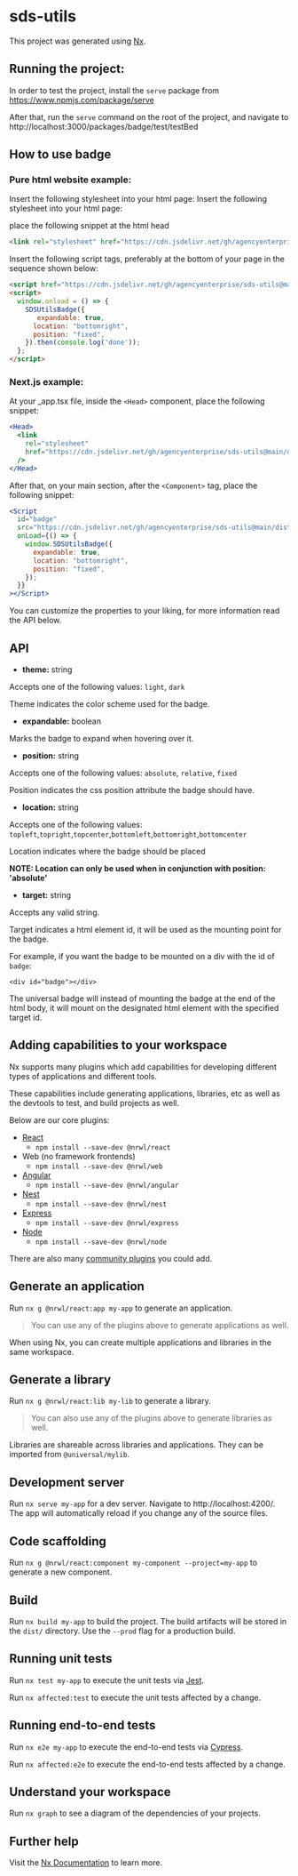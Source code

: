 

# sds-utils

This project was generated using [Nx](https://nx.dev).

## Running the project:

In order to test the project, install the `serve` package from https://www.npmjs.com/package/serve

After that, run the `serve` command on the root of the project, and navigate to http://localhost:3000/packages/badge/test/testBed

## How to use badge

### Pure html website example:

Insert the following stylesheet into your html page:
Insert the following stylesheet into your html page:

place the following snippet at the html head
``` html
<link rel="stylesheet" href="https://cdn.jsdelivr.net/gh/agencyenterprise/sds-utils@main/dist/packages/badge/src/lib/badge.css"></link>`
```

Insert the following script tags, preferably at the bottom of your page in the sequence shown below:

``` html
<script href="https://cdn.jsdelivr.net/gh/agencyenterprise/sds-utils@main/dist/packages/badge/src/lib/badge.js"></script>`
<script>
  window.onload = () => {
    SDSUtilsBadge({
       expandable: true,
      location: "bottomright",
      position: "fixed",
    }).then(console.log('done'));
  };
</script>
```

### Next.js example:

At your _app.tsx file, inside the `<Head>` component, place the following snippet:

``` jsx
<Head>
  <link
    rel="stylesheet"
    href="https://cdn.jsdelivr.net/gh/agencyenterprise/sds-utils@main/dist/packages/badge/src/lib/badge.css"
  />
</Head>
```

After that, on your main section, after the `<Component>` tag, place the following snippet:

``` jsx
<Script
  id="badge"
  src="https://cdn.jsdelivr.net/gh/agencyenterprise/sds-utils@main/dist/packages/badge/src/lib/badge.js"
  onLoad={() => {
    window.SDSUtilsBadge({
      expandable: true,
      location: "bottomright",
      position: "fixed",
    });
  }}
></Script>
```

You can customize the properties to your liking, for more information read the API below.

## API

* **theme:** string

Accepts one of the following values: `light`, `dark`

Theme indicates the color scheme used for the badge.

* **expandable:** boolean

Marks the badge to expand when hovering over it.

* **position:** string

Accepts one of the following values: `absolute`, `relative`, `fixed`

Position indicates the css position attribute the badge should have.

* **location:** string

Accepts one of the following values: `topleft`,`topright`,`topcenter`,`bottomleft`,`bottomright`,`bottomcenter`

Location indicates where the badge should be placed

**NOTE: Location can only be used when in conjunction with position: 'absolute'**

* **target:** string

Accepts any valid string.

Target indicates a html element id, it will be used as the mounting point for the badge.

For example, if you want the badge to be mounted on a div with the id of `badge`:

`<div id="badge"></div>`

The universal badge will instead of mounting the badge at the end of the html body, it will 
mount on the designated html element with the specified target id.

## Adding capabilities to your workspace

Nx supports many plugins which add capabilities for developing different types of applications and different tools.

These capabilities include generating applications, libraries, etc as well as the devtools to test, and build projects as well.

Below are our core plugins:

- [React](https://reactjs.org)
  - `npm install --save-dev @nrwl/react`
- Web (no framework frontends)
  - `npm install --save-dev @nrwl/web`
- [Angular](https://angular.io)
  - `npm install --save-dev @nrwl/angular`
- [Nest](https://nestjs.com)
  - `npm install --save-dev @nrwl/nest`
- [Express](https://expressjs.com)
  - `npm install --save-dev @nrwl/express`
- [Node](https://nodejs.org)
  - `npm install --save-dev @nrwl/node`

There are also many [community plugins](https://nx.dev/community) you could add.

## Generate an application

Run `nx g @nrwl/react:app my-app` to generate an application.

> You can use any of the plugins above to generate applications as well.

When using Nx, you can create multiple applications and libraries in the same workspace.

## Generate a library

Run `nx g @nrwl/react:lib my-lib` to generate a library.

> You can also use any of the plugins above to generate libraries as well.

Libraries are shareable across libraries and applications. They can be imported from `@universal/mylib`.

## Development server

Run `nx serve my-app` for a dev server. Navigate to http://localhost:4200/. The app will automatically reload if you change any of the source files.

## Code scaffolding

Run `nx g @nrwl/react:component my-component --project=my-app` to generate a new component.

## Build

Run `nx build my-app` to build the project. The build artifacts will be stored in the `dist/` directory. Use the `--prod` flag for a production build.

## Running unit tests

Run `nx test my-app` to execute the unit tests via [Jest](https://jestjs.io).

Run `nx affected:test` to execute the unit tests affected by a change.

## Running end-to-end tests

Run `nx e2e my-app` to execute the end-to-end tests via [Cypress](https://www.cypress.io).

Run `nx affected:e2e` to execute the end-to-end tests affected by a change.

## Understand your workspace

Run `nx graph` to see a diagram of the dependencies of your projects.

## Further help

Visit the [Nx Documentation](https://nx.dev) to learn more.
